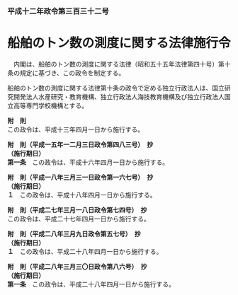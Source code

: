 ### 平成十二年政令第三百三十二号  
# 船舶のトン数の測度に関する法律施行令  
　内閣は、船舶のトン数の測度に関する法律（昭和五十五年法律第四十号）第十条の規定に基づき、この政令を制定する。  
  
船舶のトン数の測度に関する法律第十条の政令で定める独立行政法人は、国立研究開発法人水産研究・教育機構、独立行政法人海技教育機構及び独立行政法人国立高等専門学校機構とする。  
  
**附　則**  
この政令は、平成十三年四月一日から施行する。  
  
**附　則（平成一五年一二月三日政令第四八三号）　抄**  
**（施行期日）**  
**第一条**　この政令は、平成十六年四月一日から施行する。  
  
**附　則（平成一八年三月三一日政令第一六七号）　抄**  
**（施行期日）**  
**１**　この政令は、平成十八年四月一日から施行する。  
  
**附　則（平成二七年三月一八日政令第七四号）　抄**  
この政令は、平成二十七年四月一日から施行する。  
  
**附　則（平成二八年三月九日政令第五七号）　抄**  
**（施行期日）**  
**１**　この政令は、平成二十八年四月一日から施行する。  
  
**附　則（平成二八年三月三〇日政令第八六号）　抄**  
**（施行期日）**  
**第一条**　この政令は、平成二十八年四月一日から施行する。  
  
